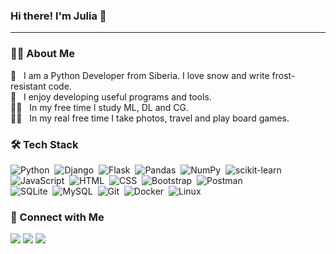 ### Hi there! I'm Julia 👋
<hr>

### :woman_technologist: About Me

:cold_face: &nbsp; I am a Python Developer from Siberia. I love snow and write frost-resistant code.\
:robot: &nbsp; I enjoy developing useful programs and tools.\
:woman_student: &nbsp; In my free time I study ML, DL and CG.\
:lotus_position_woman: &nbsp; In my real free time I take photos, travel and play board games.

### 🛠 Tech Stack

![Python](https://img.shields.io/badge/-Python-05122A?style=flat&logo=python)&nbsp;
![Django](https://img.shields.io/badge/-Django-05122A?style=flat&logo=django&logoColor=green)&nbsp;
![Flask](https://img.shields.io/badge/-Flask-05122A?style=flat&logo=flask)&nbsp;
![Pandas](https://img.shields.io/badge/-Pandas-05122A?style=flat&logo=pandas)&nbsp;
![NumPy](https://img.shields.io/badge/-NumPy-05122A?style=flat&logo=numpy)&nbsp;
![scikit-learn](https://img.shields.io/badge/-scikitlearn-05122A?style=flat&logo=scikitlearn)\
![JavaScript](https://img.shields.io/badge/-JavaScript-05122A?style=flat&logo=javascript)&nbsp;
![HTML](https://img.shields.io/badge/-HTML-05122A?style=flat&logo=HTML5)&nbsp;
![CSS](https://img.shields.io/badge/-CSS-05122A?style=flat&logo=CSS3&logoColor=1572B6)&nbsp;
![Bootstrap](https://img.shields.io/badge/-Bootstrap-05122A?style=flat&logo=bootstrap&logoColor=563D7C)&nbsp;
![Postman](https://img.shields.io/badge/-Postman-05122A?style=flat&logo=postman)\
![SQLite](https://img.shields.io/badge/-SQLite-05122A?style=flat&logo=sqlite)&nbsp;
![MySQL](https://img.shields.io/badge/-MySQL-05122A?style=flat&logo=mysql&logoColor=white)&nbsp;
![Git](https://img.shields.io/badge/-Git-05122A?style=flat&logo=git)&nbsp;
![Docker](https://img.shields.io/badge/-Docker-05122A?style=flat&logo=docker)&nbsp;
![Linux](https://img.shields.io/badge/-Linux-05122A?style=flat&logo=linux)&nbsp;



### :speech_balloon: Connect with Me

<a href="https://jdenisova.github.io"><img src="https://img.shields.io/badge/-jdenisova.github.io-F57400?style=for-the-badge&logoColor=white"/></a>
<a href="mailto:j.v.denisowa@gmail.com"><img src="https://img.shields.io/badge/-j.v.denisowa@gmail.com-D14836?style=for-the-badge&logo=Gmail&logoColor=white"/></a>
<a href="https://t.me/justfromsiberia"><img src="https://img.shields.io/badge/-@justfromsiberia-0077B5?style=for-the-badge&logo=Telegram&logoColor=white"/></a>
